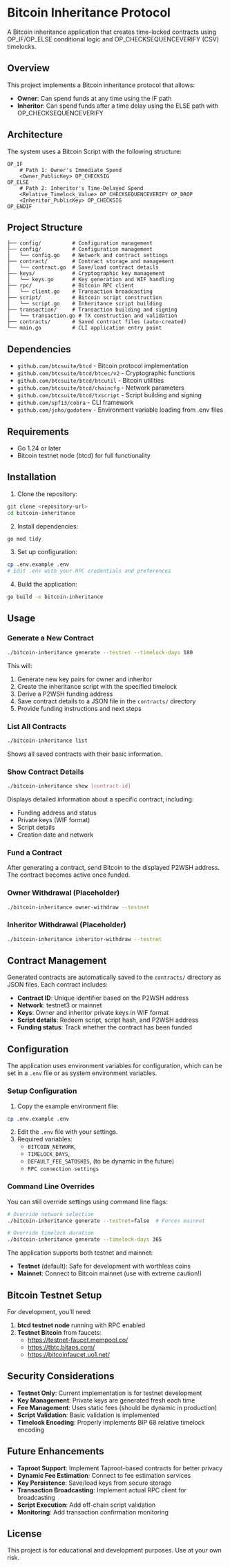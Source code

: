 # Bitcoin Inheritance Protocol

A Bitcoin inheritance application that creates time-locked contracts using OP_IF/OP_ELSE conditional logic and OP_CHECKSEQUENCEVERIFY (CSV) timelocks.

## Overview

This project implements a Bitcoin inheritance protocol that allows:
- **Owner**: Can spend funds at any time using the IF path
- **Inheritor**: Can spend funds after a time delay using the ELSE path with OP_CHECKSEQUENCEVERIFY

## Architecture

The system uses a Bitcoin Script with the following structure:

```
OP_IF
    # Path 1: Owner's Immediate Spend
    <Owner_PublicKey> OP_CHECKSIG
OP_ELSE
    # Path 2: Inheritor's Time-Delayed Spend
    <Relative_Timelock_Value> OP_CHECKSEQUENCEVERIFY OP_DROP
    <Inheritor_PublicKey> OP_CHECKSIG
OP_ENDIF
```

## Project Structure

```
├── config/          # Configuration management
├── config/          # Configuration management
│   └── config.go    # Network and contract settings
├── contract/        # Contract storage and management
│   └── contract.go  # Save/load contract details
├── keys/            # Cryptographic key management
│   └── keys.go      # Key generation and WIF handling
├── rpc/             # Bitcoin RPC client
│   └── client.go    # Transaction broadcasting
├── script/          # Bitcoin script construction
│   └── script.go    # Inheritance script building
├── transaction/     # Transaction building and signing
│   └── transaction.go # TX construction and validation
├── contracts/       # Saved contract files (auto-created)
└── main.go          # CLI application entry point
```

## Dependencies

- `github.com/btcsuite/btcd` - Bitcoin protocol implementation
- `github.com/btcsuite/btcd/btcec/v2` - Cryptographic functions
- `github.com/btcsuite/btcd/btcutil` - Bitcoin utilities
- `github.com/btcsuite/btcd/chaincfg` - Network parameters
- `github.com/btcsuite/btcd/txscript` - Script building and signing
- `github.com/spf13/cobra` - CLI framework
- `github.com/joho/godotenv` - Environment variable loading from .env files

## Requirements

- Go 1.24 or later
- Bitcoin testnet node (btcd) for full functionality

## Installation

1. Clone the repository:
```bash
git clone <repository-url>
cd bitcoin-inheritance
```

2. Install dependencies:
```bash
go mod tidy
```

3. Set up configuration:
```bash
cp .env.example .env
# Edit .env with your RPC credentials and preferences
```

4. Build the application:
```bash
go build -o bitcoin-inheritance
```

## Usage

### Generate a New Contract

```bash
./bitcoin-inheritance generate --testnet --timelock-days 180
```

This will:
1. Generate new key pairs for owner and inheritor
2. Create the inheritance script with the specified timelock
3. Derive a P2WSH funding address
4. Save contract details to a JSON file in the `contracts/` directory
5. Provide funding instructions and next steps

### List All Contracts

```bash
./bitcoin-inheritance list
```

Shows all saved contracts with their basic information.

### Show Contract Details

```bash
./bitcoin-inheritance show [contract-id]
```

Displays detailed information about a specific contract, including:
- Funding address and status
- Private keys (WIF format)
- Script details
- Creation date and network

### Fund a Contract

After generating a contract, send Bitcoin to the displayed P2WSH address. The contract becomes active once funded.

### Owner Withdrawal (Placeholder)

```bash
./bitcoin-inheritance owner-withdraw --testnet
```

### Inheritor Withdrawal (Placeholder)

```bash
./bitcoin-inheritance inheritor-withdraw --testnet
```

## Contract Management

Generated contracts are automatically saved to the `contracts/` directory as JSON files. Each contract includes:

- **Contract ID**: Unique identifier based on the P2WSH address
- **Network**: testnet3 or mainnet
- **Keys**: Owner and inheritor private keys in WIF format
- **Script details**: Redeem script, script hash, and P2WSH address
- **Funding status**: Track whether the contract has been funded

## Configuration

The application uses environment variables for configuration, which can be set in a `.env` file or as system environment variables.

### Setup Configuration

1. Copy the example environment file:
```bash
cp .env.example .env
```

2. Edit the `.env` file with your settings.
3. Required variables:
   - `BITCOIN_NETWORK`,
   - `TIMELOCK_DAYS`,
   - `DEFAULT_FEE_SATOSHIS`, (to be dynamic in the future)
   - `RPC connection settings`

### Command Line Overrides

You can still override settings using command line flags:

```bash
# Override network selection
./bitcoin-inheritance generate --testnet=false  # Forces mainnet

# Override timelock duration
./bitcoin-inheritance generate --timelock-days 365
```

The application supports both testnet and mainnet:

- **Testnet** (default): Safe for development with worthless coins
- **Mainnet**: Connect to Bitcoin mainnet (use with extreme caution!)

## Bitcoin Testnet Setup

For development, you'll need:

1. **btcd testnet node** running with RPC enabled
2. **Testnet Bitcoin** from faucets:
   - https://testnet-faucet.mempool.co/
   - https://tbtc.bitaps.com/
   - https://bitcoinfaucet.uo1.net/

## Security Considerations

- **Testnet Only**: Current implementation is for testnet development
- **Key Management**: Private keys are generated fresh each time
- **Fee Management**: Uses static fees (should be dynamic in production)
- **Script Validation**: Basic validation is implemented
- **Timelock Encoding**: Properly implements BIP 68 relative timelock encoding

## Future Enhancements

- **Taproot Support**: Implement Taproot-based contracts for better privacy
- **Dynamic Fee Estimation**: Connect to fee estimation services
- **Key Persistence**: Save/load keys from secure storage
- **Transaction Broadcasting**: Implement actual RPC client for broadcasting
- **Script Execution**: Add off-chain script validation
- **Monitoring**: Add transaction confirmation monitoring

## License

This project is for educational and development purposes. Use at your own risk.
